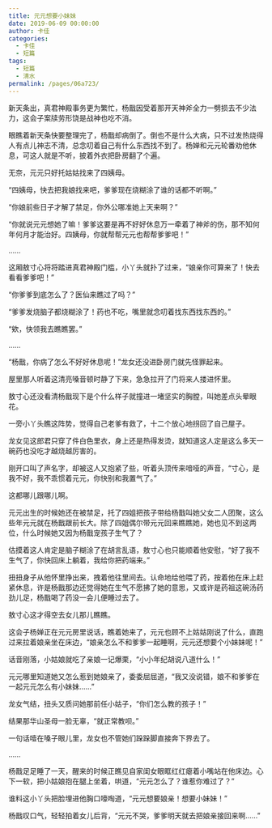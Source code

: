 ```yaml
---
title: 元元想要小妹妹
date: 2019-06-09 00:00:00
author: 卡佳
categories: 
  - 卡佳
  - 短篇
tags: 
  - 短篇
  - 清水
permalink: /pages/06a723/
---
```


新天条出，真君神殿事务更为繁忙，杨戬因受着那开天神斧全力一劈损去不少法力，这会子案牍劳形饶是战神也吃不消。

眼瞧着新天条快要整理完了，杨戬却病倒了。倒也不是什么大病，只不过发热烧得人有点儿神志不清，总念叨着自己有什么东西找不到了。杨婵和元元轮番劝他休息，可这人就是不听，披着外衣把卧房翻了个遍。

<!-- more -->

无奈，元元只好托姑姑找来了四姨母。

“四姨母，快去把我娘找来吧，爹爹现在烧糊涂了谁的话都不听啊。”

“你娘前些日子才解了禁足，你外公哪准她上天来啊？”

“你就说元元想她了嘛！爹爹这要是再不好好休息万一牵着了神斧的伤，那不知何年何月才能治好。四姨母，你就帮帮元元也帮帮爹爹吧！”

……

这厢敖寸心将将踏进真君神殿门槛，小丫头就扑了过来，“娘亲你可算来了！快去看看爹爹吧！”

“你爹爹到底怎么了？医仙来瞧过了吗？”

“爹爹发烧脑子都烧糊涂了！药也不吃，嘴里就念叨着找东西找东西的。”

“欸，快领我去瞧瞧罢。”

……


“杨戬，你病了怎么不好好休息呢！”龙女还没进卧房门就先怪罪起来。

屋里那人听着这清亮嗓音顿时静了下来，急急拉开了门将来人搂进怀里。

敖寸心还没看清杨戬现下是个什么样子就撞进一堵坚实的胸膛，叫她差点头晕眼花。

一旁小丫头瞧这阵势，觉得自己老爹有救了，十二个放心地拐回了自己屋子。

龙女见这郎君只穿了件白色里衣，身上还是热得发烫，就知道这人定是这么多天一碗药也没吃才越烧越厉害的。

刚开口叫了声名字，却被这人又抱紧了些，听着头顶传来喑哑的声音，“寸心，是我不好，我不乖惯着元元，你快别和我置气了。”

这都哪儿跟哪儿啊。

元元出生的时候她还在被禁足，托了四姐把孩子带给杨戬叫她父女二人团聚，这么些年元元就在杨戬跟前长大。除了四姐偶尔带元元回来瞧瞧她，她也见不到这两位，什么时候她又因为杨戬宠孩子生气了？

估摸着这人肯定是脑子糊涂了在胡言乱语，敖寸心也只能顺着他安慰，“好了我不生气了，你快回床上躺着，我给你把药端来。”

扭扭身子从他怀里挣出来，拽着他往里间去。认命地给他喂了药，按着他在床上赶紧休息，许是杨戬那边还觉得她在生气不愿拂了她的意思，又或许是药祖这碗汤药劲儿足，杨戬喝了药没一会儿便睡过去了。

敖寸心这才得空去女儿那儿瞧瞧。

这会子杨婵正在元元房里说话，瞧着她来了，元元也顾不上姑姑刚说了什么，直跑过来拉着娘亲坐在床边，“娘亲怎么不和爹爹一起睡啊，元元还想要个小妹妹呢！”

话音刚落，小姑娘就吃了亲娘一记爆栗，“小小年纪胡说八道什么！”

元元哪里知道她又怎么惹到她娘亲了，委委屈屈道，“我又没说错，娘不和爹爹在一起元元怎么有小妹妹……”

龙女气结，扭头又质问她那前任小姑子，“你们怎么教的孩子！”

结果那华山圣母一脸无辜，“就正常教呗。”

一句话噎在嗓子眼儿里，龙女也不管她们跺跺脚直接奔下界去了。

……

杨戬足足睡了一天，醒来的时候正瞧见自家闺女眼眶红红瘪着小嘴站在他床边。心下一软，把小姑娘抱在腿上坐着，哄道，“元元怎么了？谁惹你难过了？”

谁料这小丫头把脸埋进他胸口嚎啕道，“元元想要娘亲！想要小妹妹！”

杨戬叹口气，轻轻拍着女儿后背，“元元不哭，爹爹明天就去把娘亲接回来啊……”
